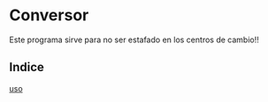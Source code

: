 # Conversor

Este programa sirve para no ser estafado en los centros de cambio!!

## Indice
[uso](#uso)
